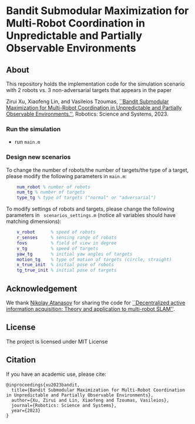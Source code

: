 # Bandit Submodular Maximization for Multi-Robot Coordination in Unpredictable and Partially Observable Environments

## About
This repository holds the implementation code for the simulation scenario with 2 robots vs. 3 non-adversarial targets that appears in the paper 

Zirui Xu, Xiaofeng Lin, and Vasileios Tzoumas, [``Bandit Submodular Maximization for Multi-Robot Coordination in Unpredictable and Partially Observable Environments,''](https://arxiv.org/abs/2305.12795), Robotics: Science and Systems, 2023.

### Run the simulation
- run ```main.m``` 


### Design new scenarios

To change the number of robots/the number of targets/the type of a target, please modify the following parameters in ```main.m```:
```matlab
    num_robot % number of robots
    num_tg % number of targets
    type_tg % type of targets ("normal" or "adversarial")
```

To modify settings of robots and targets, please change the following parameters in ``` scenarios_settings.m``` (notice all variables should have matching dimensions):
```matlab
    v_robot      % speed of robots
    r_senses     % sensing range of robots
    fovs         % field of view in degree
    v_tg         % speed of targets
    yaw_tg       % initial yaw angles of targets
    motion_tg    % type of motion of targets (circle, straight)
    x_true_init  % initial pose of robots
    tg_true_init % initial pose of targets
```


## Acknowledgement
We thank [Nikolay Atanasov](https://natanaso.github.io/) for sharing the code for [``Decentralized active information acquisition: Theory and application to multi-robot SLAM''](https://natanaso.github.io/ref/Atanasov_ActiveInformationAcquisition_ICRA15.pdf).

## License
The project is licensed under MIT License

## Citation
If you have an academic use, please cite:

```
@inproceedings{xu2023bandit,
  title={Bandit Submodular Maximization for Multi-Robot Coordination in Unpredictable and Partially Observable Environments},
  author={Xu, Zirui and Lin, Xiaofeng and Tzoumas, Vasileios},
  journal={Robotics: Science and Systems},
  year={2023}
}
```
